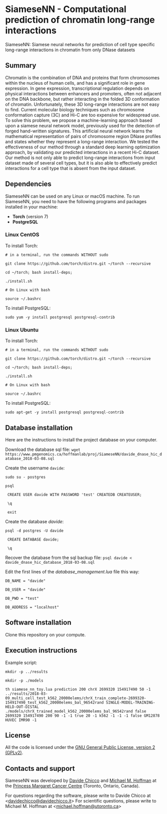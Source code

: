 # SiameseNN - Computational prediction of chromatin long-range interactions #

SiameseNN: Siamese neural networks for prediction of cell type specific long-range interactions in chromatin from only DNase datasets


## Summary ##
Chromatin is the combination of DNA and proteins that form chromosomes within the nucleus of human cells, and has a significant role in gene expression. In gene expression, transcriptional regulation depends on physical interactions between enhancers and promoters, often not adjacent on the DNA backbone, but rather interacting in the folded 3D conformation of chromatin. Unfortunately, these 3D long-range interactions are not easy to find. Current molecular biology techniques such as chromosome conformation capture (3C) and Hi-C are too expensive for widespread use. To solve this problem, we propose a machine-learning approach based upon a siamese neural network model, previously used for the detection of forged hand-written signatures. This artificial neural network learns the mathematical representation of pairs of chromosome region DNase profiles and states whether they represent a long-range interaction. We tested the effectiveness of our method through a standard deep learning optimization approach, by validating our predicted interactions in a recent Hi-C dataset. Our method is not only able to predict long-range interactions from input dataset made of several cell types, but it is also able to effectively predict interactions for a cell type that is absent from the input dataset.

## Dependencies ##
SiameseNN can be used on any Linux or macOS machine.
To run SiameseNN, you need to have the following programs and packages installed in your machine:

* **Torch** (version 7)
* **PostgreSQL** 

### Linux CentOS ###
To install Torch:

`# in a terminal, run the commands WITHOUT sudo`

`git clone https://github.com/torch/distro.git ~/torch --recursive`

`cd ~/torch; bash install-deps;`

`./install.sh`

`# On Linux with bash`

`source ~/.bashrc`

To install PostgreSQL:

`sudo yum -y install postgresql postgresql-contrib`

### Linux Ubuntu ###
To install Torch:

`# in a terminal, run the commands WITHOUT sudo`

`git clone https://github.com/torch/distro.git ~/torch --recursive`

`cd ~/torch; bash install-deps;`

`./install.sh`

`# On Linux with bash`

`source ~/.bashrc`

To install PostgreSQL:

`sudo apt-get -y install postgresql postgresql-contrib`


## Database installation ##
Here are the instructions to install the project database on your computer.

Download the database sql file:
`wget https://www.pmgenomics.ca/hoffmanlab/proj/SiameseNN/davide_dnase_hic_database_2018-03-08.sql`

Create the username `davide`:

`sudo su - postgres`

`psql`

` CREATE USER davide WITH PASSWORD 'test' CREATEDB CREATEUSER;`

` \q`

` exit`
 
 Create the database *davide*:
 
`psql -d postgres -U davide`

` CREATE DATABASE davide;`

` \q`
 
Recover the database from the sql backup file:
`psql davide < davide_dnase_hic_database_2018-03-08.sql`
 
Edit the first lines of the *database_management.lua* file this way:

`DB_NAME = "davide"`

`DB_USER = "davide"`

`DB_PWD = "test"`

`DB_ADDRESS = "localhost"`

## Software installation ##
Clone this repository on your compute.

## Execution instructions ##
Example script:

`mkdir -p ../results`

`mkdir -p ./models`

`th siamese_nn_toy.lua prediction 200 chrX 2699320 154917490 50 -1 ../results/2018-03-09_multi_cell_test_k562_20000elems/chrX_train_complete-2699320-154917490_test_k562_20000elems_bal_96542rand SINGLE-MODEL-TRAINING-HELD-OUT-DISTAL ./models/chrX_trained_model_k562_20000elems_bal_96542rand false 2699320 154917490 200 90 -1 -1 true 20 -1 k562 -1 -1 -1 false GM12878 HUVEC IMR90 -1`


## License ##
All the code is licensed under the [GNU General Public License, version 2 (GPLv2)](http://www.gnu.org/licenses/gpl-2.0-standalone.html).


## Contacts and support ##

SiameseNN was developed by [Davide Chicco](http://www.DavideChicco.it) and [Michael M. Hoffman](http://www.hoffmanlab.org) at the [Princess Margaret Cancer Centre](http://www.uhn.ca/PrincessMargaret/Research/) (Toronto, Ontario, Canada).

For questions regarding the software, please write to Davide Chicco at <[davidechicco@davidechicco.it](mailto:davidechicco@davidechicco.it)>
For scientific questions, please write to Michael M. Hoffman at <[michael.hoffman@utoronto.ca](mailto:michael.hoffman@utoronto.ca)>